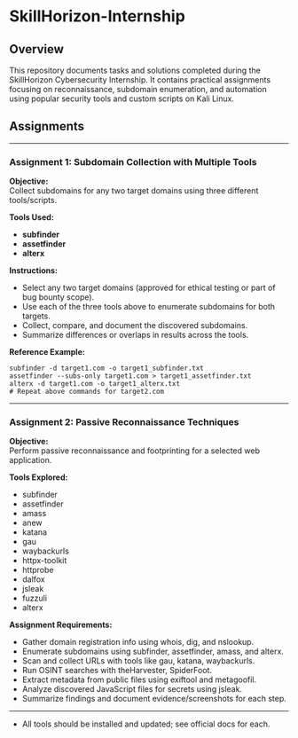 # SkillHorizon-Internship

## Overview
This repository documents tasks and solutions completed during the SkillHorizon Cybersecurity Internship. It contains practical assignments focusing on reconnaissance, subdomain enumeration, and automation using popular security tools and custom scripts on Kali Linux.

## Assignments

***

### Assignment 1: Subdomain Collection with Multiple Tools

**Objective:**  
Collect subdomains for any two target domains using three different tools/scripts.

**Tools Used:**  
- **subfinder**
- **assetfinder**
- **alterx**

**Instructions:**  
- Select any two target domains (approved for ethical testing or part of bug bounty scope).
- Use each of the three tools above to enumerate subdomains for both targets.
- Collect, compare, and document the discovered subdomains.
- Summarize differences or overlaps in results across the tools.

**Reference Example:**  
```
subfinder -d target1.com -o target1_subfinder.txt
assetfinder --subs-only target1.com > target1_assetfinder.txt
alterx -d target1.com -o target1_alterx.txt
# Repeat above commands for target2.com
```
***

### Assignment 2: Passive Reconnaissance Techniques

**Objective:**  
Perform passive reconnaissance and footprinting for a selected web application.

**Tools Explored:**  
- subfinder
- assetfinder
- amass
- anew
- katana
- gau
- waybackurls
- httpx-toolkit
- httprobe
- dalfox
- jsleak
- fuzzuli
- alterx

**Assignment Requirements:**  
- Gather domain registration info using whois, dig, and nslookup.
- Enumerate subdomains using subfinder, assetfinder, amass, and alterx.
- Scan and collect URLs with tools like gau, katana, waybackurls.
- Run OSINT searches with theHarvester, SpiderFoot.
- Extract metadata from public files using exiftool and metagoofil.
- Analyze discovered JavaScript files for secrets using jsleak.
- Summarize findings and document evidence/screenshots for each step.

***
- All tools should be installed and updated; see official docs for each.
